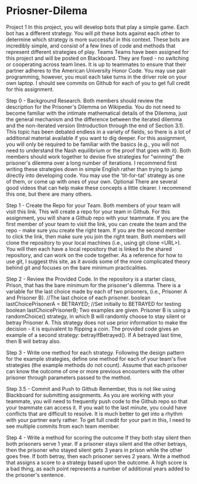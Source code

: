# Priosner-Dilema
Project 1 In this project, you will develop bots that play a simple game. Each bot has a different strategy. You will pit these bots against each other to determine which strategy is more successful in this context. These bots are incredibly simple, and consist of a few lines of code and methods that represent different strategies of play.  Teams Teams have been assigned for this project and will be posted on Blackboard. They are fixed - no switching or cooperating across team lines. It is up to teammates to ensure that their partner adheres to the American University Honor Code. You may use pair programming, however, you must each take turns in the driver role on your own laptop. I should see commits on Github for each of you to get full credit for this assignment. 

Step 0 - Background Research. Both members should review the description for the Prisoner's Dilemma on Wikipedia. You do not need to become familiar with the intimate mathematical details of the Dilemma, just the general mechanism and the difference between the iterated dilemma and the non-iterated version (Introduction through the end of Section 3.1). This topic has been debated endless in a variety of fields, so there is a lot of additional material available if you want to dig deeper. For this assignment, you will only be required to be familiar with the basics (e.g., you will not need to understand the Nash equilibrium or the proof that goes with it). Both members should work together to devise five strategies for "winning" the prisoner's dilemma over a long number of iterations. I recommend first writing these strategies down in simple English rather than trying to jump directly into developing code. You may use the 'tit-for-tat' strategy as one of them, or come up with ones of your own. Optional There are several good videos that can help make these concepts a little clearer. I recommend this one, but there are many others.

Step 1 - Create the Repo for your Team. Both members of your team will visit this link. This will create a repo for your team in Github. For this assignment, you will share a Github repo with your teammate. If you are the first member of your team to visit the link, you can create the team and the repo - make sure you create the right team. If you are the second member to click the link, then make sure you join the right team. Both members will clone the repository to your local machines (i.e., using git clone &lt;URL>). You will then each have a local repository that is linked to the shared repository, and can work on the code together. As a reference for how to use git, I suggest this site, as it avoids some of the more complicated theory behind git and focuses on the bare minimum practicalities. 

Step 2 - Review the Provided Code. In the repository is a starter class, Prison, that has the bare minimum for the prisoner's dilemma. There is a variable for the last choice made by each of two prisoners, (i.e., Prisoner A and Prisoner B).  //The last choice of each prisoner.      boolean lastChoicePrisonerA = BETRAYED; //Set initially to BETRAYED for testing     boolean lastChoicePrisonerB; Two examples are given. Prisoner B is using a randomChoice() strategy, in which B will randomly choose to stay silent or betray Prisoner A. This strategy does not use prior information to make the decision - it is equivalent to flipping a coin. The provided code gives an example of a second strategy: betrayIfBetrayed(). If A betrayed last time, then B will betray also.

Step 3 - Write one method for each strategy. Following the design pattern for the example strategies, define one method for each of your team's five strategies (the example methods do not count). Assume that each prisoner can know the outcome of one or more previous encounters with the other prisoner through parameters passed to the method.

Step 3.5 - Commit and Push to Github Remember, this is not like using Blackboard for submitting assignments. As you are working with your teammate, you will need to frequently push code to the Github repo so that your teammate can access it. If you wait to the last minute, you could have conflicts that are difficult to resolve. It is much better to get into a rhythm with your partner early rather. To get full credit for your part in this, I need to see multiple commits from each team member.  

Step 4 - Write a method for scoring the outcome If they both stay silent then both prisoners serve 1 year. If a prisoner stays silent and the other betrays, then the prisoner who stayed silent gets 3 years in prison while the other goes free. If both betray, then each prisoner serves 2 years. Write a method that assigns a score to a strategy based upon the outcome. A high score is a bad thing, as each point represents a number of additional years added to the prisoner's sentence.
